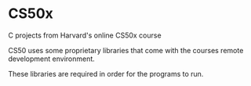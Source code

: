 # CS50x
C projects from Harvard's online CS50x course

CS50 uses some proprietary libraries that come with the courses remote development environment. 

These libraries are required in order for the programs to run.
